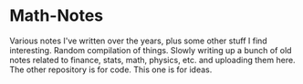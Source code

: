 # Math-Notes
Various notes I've written over the years, plus some other stuff I find interesting. Random compilation of things. Slowly writing up a bunch of old notes related to finance, stats, math, physics, etc. and uploading them here. The other repository is for code. This one is for ideas. 

